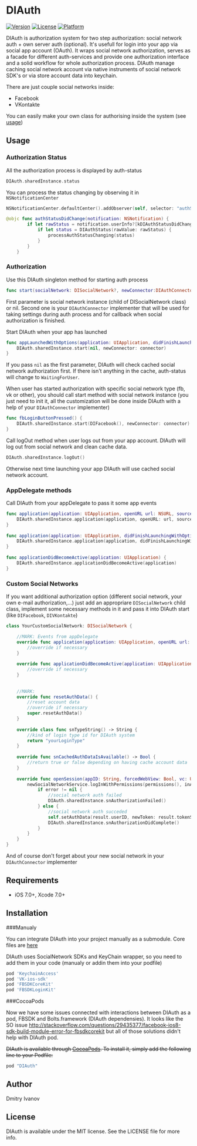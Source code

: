 # DIAuth

[![Version](https://img.shields.io/cocoapods/v/DIAuth.svg?style=flat)](http://cocoapods.org/pods/DIAuth)
[![License](https://img.shields.io/cocoapods/l/DIAuth.svg?style=flat)](http://cocoapods.org/pods/DIAuth)
[![Platform](https://img.shields.io/cocoapods/p/DIAuth.svg?style=flat)](http://cocoapods.org/pods/DIAuth)

 DIAuth is authorization system for two step authorization: social network auth + own server auth (optional). It's usefull for login into your app via social app account (OAuth). It wraps social network authorization, serves as a facade for different auth-services and provide one authorization interface and a solid workflow for whole authorization process. DIAuth manage caching social network account via native instruments of social network SDK's or via store account data into keychain.
 
 There are just couple social networks inside:
 - Facebook
 - VKontakte
 
You can easily make your own class for authorising inside the system (see [usage](#usage))

## Usage

### Authorization Status
All the authorization process is displayed by auth-status
```swift
DIAuth.sharedInstance.status
```

You can process the status changing by observing it in `NSNotificationCenter`
```swift
NSNotificationCenter.defaultCenter().addObserver(self, selector: "authStatusDidChange:", name: kDIAuthStatusDidChangeNotification, object: nil)

@objc func authStatusDidChange(notification: NSNotification) {
        if let rawStatus = notification.userInfo?[kDIAuthStatusDidChangeNewStatusKey] as? String {
            if let status = DIAuthStatus(rawValue: rawStatus) {
                processAuthStatusChanging(status)
            }
        }
    }
```

### Authorization
Use this DIAuth singleton method for starting auth process
```swift
func start(socialNetwork: DISocialNetwork?, newConnector:DIAuthConnector)
```
First parameter is social network instance (child of DISocialNetwork class) or nil. Second one is your `DIAuthConnector` implementer that will be used for taking settings during auth process and for callback when social authorization is finished.

Start DIAuth when your app has launched
```swift
func appLaunchedWithOptions(application: UIApplication, didFinishLaunchingWithOptions launchOptions: [NSObject: AnyObject]?) {
    DIAuth.sharedInstance.start(nil, newConnector: connector)
}
```
If you pass `nil` as the first parameter, DIAuth will check cached social network authorization first. If there isn't anything in the cache, auth-status will change to `WaitingForUser`.

When user has started authorization with specific social network type (fb, vk or other), you should call start method with social network instance (you just need to init it, all the customization will be done inside DIAuth with a help of your `DIAuthConnector` implementer)
```swift
func fbLoginButtonPressed() {
    DIAuth.sharedInstance.start(DIFacebook(), newConnector: connector)
}
```

Call logOut method when user logs out from your app account. DIAuth will log out from social network and clean cache data.
```swift
DIAuth.sharedInstance.logOut()
```
Otherwise next time launching your app DIAuth will use cached social network account.

### AppDelegate methods
Call DIAuth from your appDelegate to pass it some app events
```swift
func application(application: UIApplication, openURL url: NSURL, sourceApplication: String?, annotation: AnyObject) {
    DIAuth.sharedInstance.application(application, openURL: url, sourceApplication: sourceApplication, annotation: annotation)
}
    
func application(application: UIApplication, didFinishLaunchingWithOptions launchOptions: [NSObject: AnyObject]?) {
    DIAuth.sharedInstance.application(application, didFinishLaunchingWithOptions: launchOptions)
}
    
func applicationDidBecomeActive(application: UIApplication) {
    DIAuth.sharedInstance.applicationDidBecomeActive(application)
}
```

### Custom Social Networks
If you want additional authorization option (different social network, your own e-mail authorization,...) just add an appropriare `DISocialNetwork` child class, implement some necessary methods in it and pass it into DIAuth start (like `DIFacebook`, `DIVKontakte`)
```swift
class YourCustomSocialNetwork: DISocialNetwork {

    //MARK: Events from appDelegate
    override func application(application: UIApplication, openURL url: NSURL, sourceApplication: String?, annotation: AnyObject) -> Bool {
        //override if necessary
    }
    
    override func applicationDidBecomeActive(application: UIApplication) {
        //override if necessary
    }
    
    
    //MARK:
    override func resetAuthData() {
        //reset account data
        //override if necessary
        super.resetAuthData()
    }
    
    override class func snTypeString() -> String {
        //kind of login type id for DIAuth system
        return "yourLoginType"
    }
    
    override func snCachedAuthDataIsAvailable() -> Bool {
        //return true or false depending on having cache account data
    }
    
    override func openSession(appID: String, forcedWebView: Bool, vc: UIViewController? = nil) {
        newSocialNetworkService.logInWithPermissions(permissions(), inApp: forcedWebView, fromViewController: nil) { (result, error) -> Void in
            if error != nil {
                //social network auth failed
                DIAuth.sharedInstance.snAuthorizationFailed()
            } else {
                //social network auth succeded
                self.setAuthData(result.userID, newToken: result.tokenString, newUserName: result.userName)
                DIAuth.sharedInstance.snAuthorizationDidComplete()
            }
        }
    }
}
```
And of course don't forget about your new social network in your `DIAuthConnector` implementer

## Requirements

- iOS 7.0+, Xcode 7.0+

## Installation

###Manualy

You can integrate DIAuth into your project manually as a submodule. Core files are [here](https://github.com/DmIvanov/DIAuth/tree/master/DIAuth/DIAuth)

DIAuth uses SocialNetwork SDKs and KeyChain wrapper, so you need to add them in your code (manualy or addin them into your podfile)
```ruby
pod 'KeychainAccess'
pod 'VK-ios-sdk'
pod 'FBSDKCoreKit'
pod 'FBSDKLoginKit'
```

###CocoaPods

Now we have some issues connected with interactions between DIAuth as a pod, FBSDK and Bolts.framework (DIAuth dependensies). It looks like the SO issue http://stackoverflow.com/questions/29435377/facebook-ios8-sdk-build-module-error-for-fbsdkcorekit but all of those solutions didn't help with DIAuth pod.

~~DIAuth is available through [CocoaPods](http://cocoapods.org). To install
it, simply add the following line to your Podfile:~~

```ruby
pod "DIAuth"
```


## Author

Dmitry Ivanov

## License

DIAuth is available under the MIT license. See the LICENSE file for more info.
